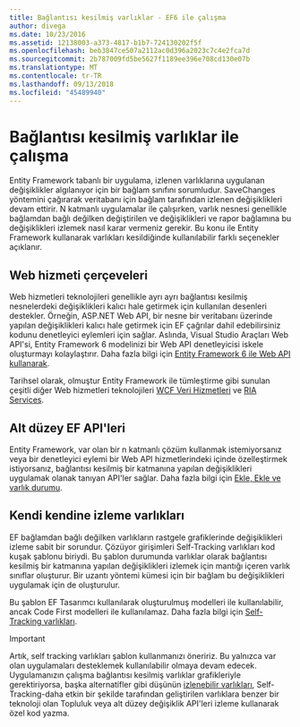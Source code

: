 ```yaml
---
title: Bağlantısı kesilmiş varlıklar - EF6 ile çalışma
author: divega
ms.date: 10/23/2016
ms.assetid: 12138003-a373-4817-b1b7-724130202f5f
ms.openlocfilehash: beb3847ce507a2112ac0d396a2023c7c4e2fca7d
ms.sourcegitcommit: 2b787009fd5be5627f1189ee396e708cd130e07b
ms.translationtype: MT
ms.contentlocale: tr-TR
ms.lasthandoff: 09/13/2018
ms.locfileid: "45489940"
---
```

# <a name="working-with-disconnected-entities"></a>Bağlantısı kesilmiş varlıklar ile çalışma
Entity Framework tabanlı bir uygulama, izlenen varlıklarına uygulanan değişiklikler algılanıyor için bir bağlam sınıfını sorumludur. SaveChanges yöntemini çağırarak veritabanı için bağlam tarafından izlenen değişiklikleri devam ettirir. N katmanlı uygulamalar ile çalışırken, varlık nesnesi genellikle bağlamdan bağlı değilken değiştirilen ve değişiklikleri ve rapor bağlamına bu değişiklikleri izlemek nasıl karar vermeniz gerekir. Bu konu ile Entity Framework kullanarak varlıkları kesildiğinde kullanılabilir farklı seçenekler açıklanır.   

## <a name="web-service-frameworks"></a>Web hizmeti çerçeveleri

Web hizmetleri teknolojileri genellikle ayrı ayrı bağlantısı kesilmiş nesnelerdeki değişiklikleri kalıcı hale getirmek için kullanılan desenleri destekler. Örneğin, ASP.NET Web API, bir nesne bir veritabanı üzerinde yapılan değişiklikleri kalıcı hale getirmek için EF çağrılar dahil edebilirsiniz kodunu denetleyici eylemleri için sağlar. Aslında, Visual Studio Araçları Web API'si, Entity Framework 6 modelinizi bir Web API denetleyicisi iskele oluşturmayı kolaylaştırır. Daha fazla bilgi için [Entity Framework 6 ile Web API kullanarak](https://docs.microsoft.com/en-us/aspnet/web-api/overview/data/using-web-api-with-entity-framework/).   

Tarihsel olarak, olmuştur Entity Framework ile tümleştirme gibi sunulan çeşitli diğer Web hizmetleri teknolojileri [WCF Veri Hizmetleri](https://docs.microsoft.com/dotnet/framework/data/wcf/create-a-data-service-using-an-adonet-ef-data-wcf) ve [RIA Services](https://docs.microsoft.com/en-us/previous-versions/dotnet/wcf-ria/ee707344(v=vs.91)).

## <a name="low-level-ef-apis"></a>Alt düzey EF API'leri

Entity Framework, var olan bir n katmanlı çözüm kullanmak istemiyorsanız veya bir denetleyici eylemi bir Web API hizmetlerindeki içinde özelleştirmek istiyorsanız, bağlantısı kesilmiş bir katmanına yapılan değişiklikleri uygulamak olanak tanıyan API'ler sağlar. Daha fazla bilgi için [Ekle, Ekle ve varlık durumu](~/ef6/saving/change-tracking/entity-state.md).  

## <a name="self-tracking-entities"></a>Kendi kendine izleme varlıkları  

EF bağlamdan bağlı değilken varlıkların rastgele grafiklerinde değişiklikleri izleme sabit bir sorundur. Çözüyor girişimleri Self-Tracking varlıkları kod kuşak şablonu biriydi. Bu şablon durumunda varlıklar olarak bağlantısı kesilmiş bir katmanına yapılan değişiklikleri izlemek için mantığı içeren varlık sınıflar oluşturur. Bir uzantı yöntemi kümesi için bir bağlam bu değişiklikleri uygulamak için de oluşturulur.

Bu şablon EF Tasarımcı kullanılarak oluşturulmuş modelleri ile kullanılabilir, ancak Code First modelleri ile kullanılamaz. Daha fazla bilgi için [Self-Tracking varlıkları](self-tracking-entities/index.md).  

> [!IMPORTANT]
> Artık, self tracking varlıkları şablon kullanmanızı öneririz. Bu yalnızca var olan uygulamaları desteklemek kullanılabilir olmaya devam edecek. Uygulamanızın çalışma bağlantısı kesilmiş varlıklar grafikleriyle gerektiriyorsa, başka alternatifler gibi düşünün [izlenebilir varlıkları](http://trackableentities.github.io/), Self-Tracking-daha etkin bir şekilde tarafından geliştirilen varlıklara benzer bir teknoloji olan Topluluk veya alt düzey değişiklik API'leri izleme kullanarak özel kod yazma.
